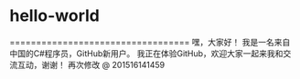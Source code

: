 # hello-world
==================================
嘿，大家好！
我是一名来自中国的C#程序员，GitHub新用户。
我正在体验GitHub，欢迎大家一起来我和交流互动，谢谢！
再次修改 @ 201516141459
